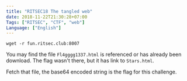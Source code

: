 ```yaml
---
title: "RITSEC18 The tangled web"
date: 2018-11-22T21:30:28+07:00
Tags: ["RITSEC", "CTF", "web"]
Language: ["English"]
---
```


`wget -r fun.ritsec.club:8007`

You may find the file `Fl4gggg1337.html` is referenced or has already been download. The flag wasn't there, but it has link to `Stars.html`.

Fetch that file, the base64 encoded string is the flag for this challenge.
